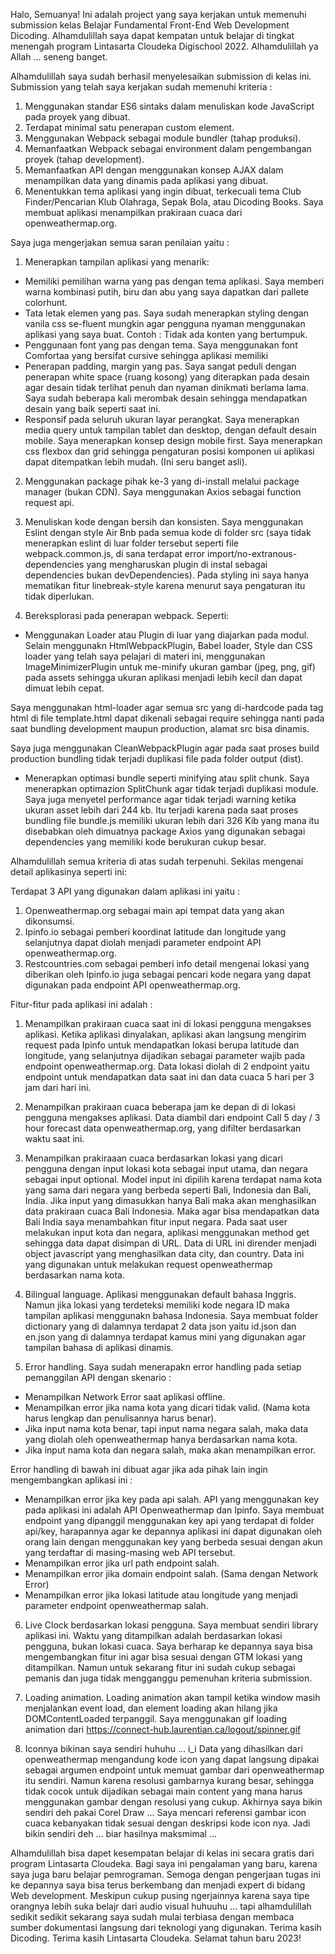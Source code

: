 Halo, Semuanya! Ini adalah project yang saya kerjakan untuk memenuhi submission kelas Belajar Fundamental Front-End Web Development Dicoding.
Alhamdulillah saya dapat kempatan untuk belajar di tingkat menengah program Lintasarta Cloudeka Digischool 2022. Alhamdulillah ya Allah ... seneng banget.

Alhamdulillah saya sudah berhasil menyelesaikan submission di kelas ini. Submission yang telah saya kerjakan sudah memenuhi kriteria :

1. Menggunakan standar ES6 sintaks dalam menuliskan kode JavaScript pada proyek yang dibuat.
2. Terdapat minimal satu penerapan custom element.
3. Menggunakan Webpack sebagai module bundler (tahap produksi).
4. Memanfaatkan Webpack sebagai environment dalam pengembangan proyek (tahap development).
5. Memanfaatkan API dengan menggunakan konsep AJAX dalam menampilkan data yang dinamis pada aplikasi yang dibuat.
6. Menentukkan tema aplikasi yang ingin dibuat, terkecuali tema Club Finder/Pencarian Klub Olahraga, Sepak Bola, atau Dicoding Books. Saya membuat aplikasi menampilkan prakiraan cuaca dari openweathermap.org.

Saya juga mengerjakan semua saran penilaian yaitu :
1. Menerapkan tampilan aplikasi yang menarik:
- Memiliki pemilihan warna yang pas dengan tema aplikasi. Saya memberi warna kombinasi putih, biru dan abu yang saya dapatkan dari pallete colorhunt.
- Tata letak elemen yang pas. Saya sudah menerapkan styling dengan vanila css se-fluent mungkin agar pengguna nyaman menggunakan aplikasi yang saya buat. 
Contoh : Tidak ada konten yang bertumpuk.
- Penggunaan font yang pas dengan tema. Saya menggunakan font Comfortaa yang bersifat cursive sehingga aplikasi memiliki 
- Penerapan padding, margin yang pas. Saya sangat peduli dengan penerapan white space (ruang kosong) yang diterapkan pada desain agar desain tidak terlihat penuh dan nyaman dinikmati berlama lama. Saya sudah beberapa kali merombak desain sehingga mendapatkan desain yang baik seperti saat ini.
- Responsif pada seluruh ukuran layar perangkat. Saya menerapkan media query untuk tampilan tablet dan desktop, dengan default desain mobile. Saya menerapkan konsep design mobile first. Saya menerapkan css flexbox dan grid sehingga pengaturan posisi komponen ui aplikasi dapat ditempatkan lebih mudah. (Ini seru banget asli).

2. Menggunakan package pihak ke-3 yang di-install melalui package manager (bukan CDN). Saya menggunakan Axios sebagai function request api.
3. Menuliskan kode dengan bersih dan konsisten. Saya menggunakan Eslint dengan style Air Bnb pada semua kode di folder src (saya tidak menerapkan eslint di luar folder tersebut seperti file webpack.common.js, di sana terdapat error import/no-extranous-dependencies yang mengharuskan plugin di instal sebagai dependencies bukan devDependencies). Pada styling ini saya hanya mematikan fitur linebreak-style karena menurut saya pengaturan itu tidak diperlukan.

4. Bereksplorasi pada penerapan webpack. Seperti: 
- Menggunakan Loader atau Plugin di luar yang diajarkan pada modul.
Selain menggunakn HtmlWebpackPlugin, Babel loader, Style dan CSS loader yang telah saya pelajari di materi ini,  menggunakan ImageMinimizerPlugin untuk me-minify ukuran gambar (jpeg, png, gif) pada assets sehingga ukuran aplikasi menjadi lebih kecil dan dapat dimuat lebih cepat.

Saya menggunakan html-loader agar semua src yang di-hardcode pada tag html di file template.html dapat dikenali sebagai require sehingga nanti pada saat bundling development maupun production, alamat src bisa dinamis.

Saya juga menggunakan CleanWebpackPlugin agar pada saat proses build production bundling tidak terjadi duplikasi file pada folder output (dist).

- Menerapkan optimasi bundle seperti minifying atau split chunk.
Saya menerapkan optimazion SplitChunk agar tidak terjadi duplikasi module. Saya juga menyetel performance agar tidak terjadi warning ketika ukuran asset lebih dari 244 kb. Itu terjadi karena pada saat proses bundling file bundle.js memiliki ukuran lebih dari 326 Kib yang mana itu disebabkan oleh dimuatnya package Axios yang digunakan sebagai dependencies yang memiliki kode berukuran cukup besar.

Alhamdulillah semua kriteria di atas sudah terpenuhi. Sekilas mengenai detail aplikasinya seperti ini:

Terdapat 3 API yang digunakan dalam aplikasi ini yaitu :
1. Openweathermap.org sebagai main api tempat data yang akan dikonsumsi.
2. Ipinfo.io sebagai pemberi koordinat latitude dan longitude yang selanjutnya dapat diolah menjadi parameter endpoint API openweathermap.org.
3. Restcountries.com sebagai pemberi info detail mengenai lokasi yang diberikan oleh Ipinfo.io juga sebagai pencari kode negara yang dapat digunakan pada endpoint API openweathermap.org.

Fitur-fitur pada aplikasi ini adalah :
1. Menampilkan prakiraan cuaca saat ini di lokasi pengguna mengakses aplikasi.
Ketika aplikasi dinyalakan, aplikasi akan langsung mengirim request pada Ipinfo untuk mendapatkan lokasi berupa latitude dan longitude, yang selanjutnya dijadikan sebagai parameter wajib pada endpoint openweathermap.org. Data lokasi diolah di 2 endpoint yaitu endpoint untuk mendapatkan data saat ini dan data cuaca 5 hari per 3 jam dari hari ini.

2. Menampilkan prakiraan cuaca beberapa jam ke depan di di lokasi pengguna mengakses aplikasi.
Data diambil dari endpoint Call 5 day / 3 hour forecast data openweathermap.org, yang difilter berdasarkan waktu saat ini.

3. Menampilkan prakiraaan cuaca berdasarkan lokasi yang dicari pengguna dengan input lokasi kota sebagai input utama, dan negara sebagai input optional.
Model input ini dipilih karena terdapat nama kota yang sama dari negara yang berbeda seperti Bali, Indonesia dan Bali, India. Jika input yang dimasukkan hanya Bali maka akan menghasilkan data prakiraan cuaca Bali Indonesia. Maka agar bisa mendapatkan data Bali India saya menambahkan fitur input negara.
Pada saat user melakukan input kota dan negara, aplikasi menggunakan method get sehingga data dapat disimpan di URL. Data di URL ini dirender menjadi object javascript yang menghasilkan data city, dan country. Data ini yang digunakan untuk melakukan request openweathermap berdasarkan nama kota.

4. Bilingual language.
Aplikasi menggunakan default bahasa Inggris. Namun jika lokasi yang terdeteksi memiliki kode negara ID maka tampilan aplikasi menggunakn bahasa Indonesia. Saya membuat folder dictionary yang di dalamnya terdapat 2 data json yaitu id.json dan en.json yang di dalamnya terdapat kamus mini yang digunakan agar tampilan bahasa di aplikasi dinamis.

5. Error handling.
Saya sudah menerapakn error handling pada setiap pemanggilan API dengan skenario :
- Menampilkan Network Error saat aplikasi offline.
- Menampilkan error jika nama kota yang dicari tidak valid. (Nama kota harus lengkap dan penulisannya harus benar). 
- Jika input nama kota benar, tapi input nama negara salah, maka data yang diolah oleh openweathermap hanya berdasarkan nama kota. 
- Jika input nama kota dan negara salah, maka akan menampilkan error.

Error handling di bawah ini dibuat agar jika ada pihak lain ingin mengembangkan aplikasi ini :
- Menampilkan error jika key pada api salah. API yang menggunakan key pada aplikasi ini adalah API Openweathermap dan Ipinfo. Saya membuat endpoint yang dipanggil menggunakan key api yang terdapat di folder api/key, harapannya agar ke depannya aplikasi ini dapat digunakan oleh orang lain dengan menggunakan key yang berbeda sesuai dengan akun yang terdaftar di masing-masing web API tersebut.
- Menampilkan error jika url path endpoint salah.
- Menampilkan error jika domain endpoint salah. (Sama dengan Network Error)
- Menampilkan error jika lokasi latitude atau longitude yang menjadi parameter endpoint openweathermap salah.

6. Live Clock berdasarkan lokasi pengguna. 
Saya membuat sendiri library aplikasi ini. Waktu yang ditampilkan adalah berdasarkan lokasi pengguna, bukan lokasi cuaca. Saya berharap ke depannya saya bisa mengembangkan fitur ini agar bisa sesuai dengan GTM lokasi yang ditampilkan. Namun untuk sekarang fitur ini sudah cukup sebagai pemanis dan juga tidak mengganggu pemenuhan kriteria submission.

7. Loading animation. 
Loading animation akan tampil ketika window masih menjalankan event load, dan element loading akan hilang jika DOMContentLoaded terpanggil. Saya menggunakan gif loading animation dari https://connect-hub.laurentian.ca/logout/spinner.gif

8. Iconnya bikinan saya sendiri huhuhu ... i_i
Data yang dihasilkan dari openweathermap mengandung kode icon yang dapat langsung dipakai sebagai argumen endpoint untuk memuat gambar dari openweathermap itu sendiri. Namun karena resolusi gambarnya kurang besar, sehingga tidak cocok untuk dijadikan sebagai main content yang mana harus menggunakan gambar dengan resolusi yang cukup. Akhirnya saya bikin sendiri deh pakai Corel Draw ... Saya mencari referensi gambar icon cuaca kebanyakan tidak sesuai dengan deskripsi kode icon nya. Jadi bikin sendiri deh ... biar hasilnya maksmimal ...

Alhamdulillah bisa dapet kesempatan belajar di kelas ini secara gratis dari program Lintasarta Cloudeka. Bagi saya ini pengalaman yang baru, karena saya juga baru belajar pemrograman. Semoga dengan pengerjaan tugas ini ke depannya saya bisa terus berkembang dan menjadi expert di bidang Web development. Meskipun cukup pusing ngerjainnya karena saya tipe orangnya lebih suka belajr dari audio visual huhuuhu ... tapi alhamdulillah sedikit sedikit sekarang saya sudah mulai terbiasa dengan membaca sumber dokumentasi langsung dari teknologi yang digunakan. Terima kasih Dicoding. Terima kasih Lintasarta Cloudeka. Selamat tahun baru 2023!
